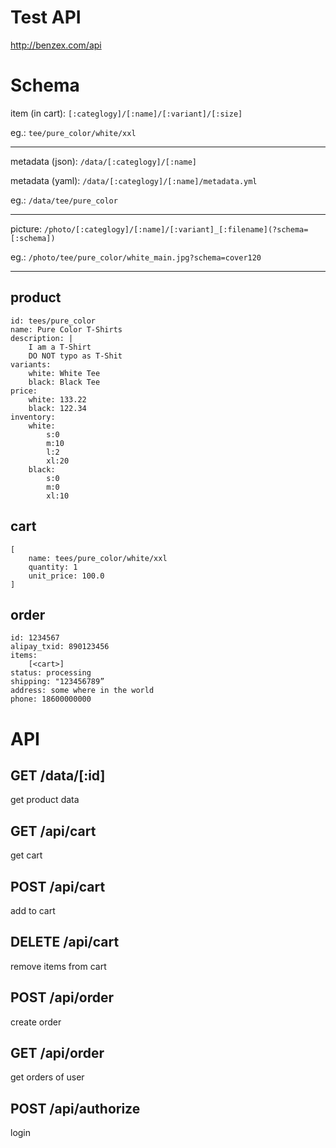 Test API
===

http://benzex.com/api


Schema
===

item (in cart): `[:categlogy]/[:name]/[:variant]/[:size]`

eg.: `tee/pure_color/white/xxl`

---------

metadata (json): `/data/[:categlogy]/[:name]`

metadata (yaml): `/data/[:categlogy]/[:name]/metadata.yml`

eg.: `/data/tee/pure_color` 

---------

picture: `/photo/[:categlogy]/[:name]/[:variant]_[:filename](?schema=[:schema])`

eg.: `/photo/tee/pure_color/white_main.jpg?schema=cover120`

---------

product
---
```
id: tees/pure_color
name: Pure Color T-Shirts
description: |
	I am a T-Shirt
	DO NOT typo as T-Shit
variants:
	white: White Tee
	black: Black Tee
price:
	white: 133.22
	black: 122.34
inventory:
	white: 
		s:0
		m:10
		l:2
		xl:20
	black:
		s:0
		m:0
		xl:10
```

cart
---
```
[
	name: tees/pure_color/white/xxl
	quantity: 1
	unit_price: 100.0
]
```


order
---
```
id: 1234567
alipay_txid: 890123456
items: 
	[<cart>]
status: processing
shipping: "123456789”
address: some where in the world
phone: 18600000000
```

API
===


GET /data/[:id]
---
get product data


GET /api/cart
---
get cart


POST /api/cart
---
add to cart


DELETE /api/cart
---
remove items from cart


POST /api/order
---
create order


GET /api/order
---
get orders of user


POST /api/authorize
---
login

